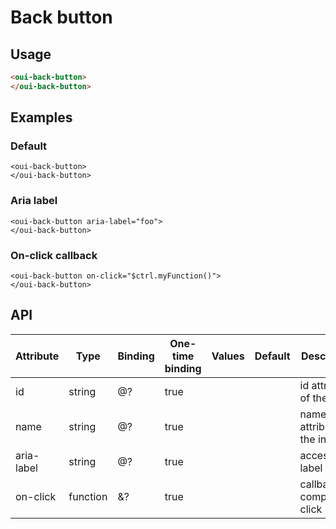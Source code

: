 # Back button

<component-status cx-design="complete" ux="prototype"></component-status>

## Usage

```html
<oui-back-button>
</oui-back-button>
```

## Examples

### Default

```html:preview
<oui-back-button>
</oui-back-button>
```

### Aria label

```html:preview
<oui-back-button aria-label="foo">
</oui-back-button>
```

### On-click callback

```html:preview
<oui-back-button on-click="$ctrl.myFunction()">
</oui-back-button>
```

## API

| Attribute     | Type     | Binding | One-time binding | Values              | Default | Description                         |
| ----          | ----     | ----    | ----             | ----                | ----    | ----                                |
| id            | string   | @?      | true             |                     |         | id attribute of the input           |
| name          | string   | @?      | true             |                     |         | name attribute of the input         |
| aria-label    | string   | @?      | true             |                     |         | accessibility label                 |
| on-click      | function | &?      | true             |                     |         | callback on component click         |
